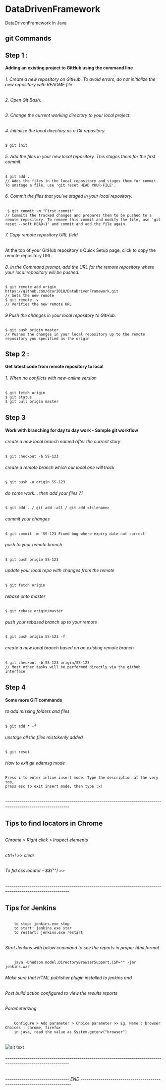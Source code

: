 # DataDrivenFramework
DataDrivenFramework in Java 


## git Commands

## Step 1 : 

#### Adding an existing project to GitHub using the command line

###### 1. Create a new repository on GitHub. To avoid errors, do not initialize the new repository with README file
###### 2. Open Git Bash.
###### 3. Change the current working directory to your local project.
###### 4. Initialize the local directory as a Git repository.
    $ git init
###### 5. Add the files in your new local repository. This stages them for the first commit.
    $ git add .
    // Adds the files in the local repository and stages them for commit. To unstage a file, use 'git reset HEAD YOUR-FILE'.
###### 6. Commit the files that you've staged in your local repository.
     $ git commit -m "First commit"
    // Commits the tracked changes and prepares them to be pushed to a remote repository. To remove this commit and modify the file, use 'git reset --soft HEAD~1' and commit and add the file again.
###### 7. Copy remote repository URL field
At the top of your GitHub repository's Quick Setup page, click to copy the remote repository URL. 
###### 8. In the Command prompt, add the URL for the remote repository where your local repository will be pushed.
    $ git remote add origin https://github.com/dcar2018/DataDrivenFramework.git
    // Sets the new remote
    $ git remote -v
    // Verifies the new remote URL
###### 9.Push the changes in your local repository to GitHub.
    $ git push origin master
    // Pushes the changes in your local repository up to the remote repository you specified as the origin


## Step 2 : 

#### Get latest code from remote repository to local

###### 1. When no conflicts with new-online version
    $ git fetch origin
    $ git status
    $ git pull origin master
   
###### 
## Step 3

#### Work with branching for day to day work - Sample git workflow


###### create a new local branch named after the current story
    $ git checkout -b SS-123
###### create a remote branch which our local one will track
    $ git push -u origin SS-123
###### do some work... then add your files ??
    $ git add . / git add -all / git add <filename>
###### commit your changes
    $ git commit -m 'SS-123 Fixed bug where expiry date not correct'
###### push to your remote branch
    $ git push origin SS-123
###### update your local repo with changes from the remote
    $ git fetch origin
###### rebase onto master
    $ git rebase origin/master
###### push your rebased branch up to your remote
    $ git push origin SS-123 -f

###### create a new local branch based on an existing remote branch
    $ git checkout -b SS-123 origin/SS-123
    // Most other tasks will be performed directly via the github interface


######
## Step 4

#### Some more GIT commands


###### to add missing folders and files
    $ git add * -f
###### unstage all the files mistakenly added
    $ git reset
###### How to exit git editmsg mode
    Press i to enter inline insert mode. Type the description at the very top,
    press esc to exit insert mode, then type :x!
######
######
###### --------------------------------------------------------------------------------------------------------------

## Tips to find locators in Chrome
######
###### Chrome > Right click > Inspect elements
###### ctrl+l >> clear
###### To fid css locator - $$("") >>
######
######

###### --------------------------------------------------------------------------------------------------------------

## Tips for Jenkins
######
        to stop: jenkins.exe stop
        to start: jenkins.exe star
        to restart: jenkins.exe restart
######
###### Strat Jenkins with below command to see the reports in proper html format
        java -Dhudson.model.DirectoryBrowserSupport.CSP="" -jar jenkins.war
###### Make sure that HTML publisher plugin installed to jenkins and
###### Post build action configured to view the results reports
######
###### Parameterizing
        Configure > Add parameter > Choice parameter >> Eg. Name : browser Choices : chrome, firefox
        in java, read the value as System.getenv("browser")
######
![alt text](https://github.com/dcar2018/DataDrivenFramework/blob/master/readmeImgs/jenkins1.png)


###### --------------------------------------------------------------------------------------------------------------

###### -------------------------------- END -------------------------------------------------------------------------
